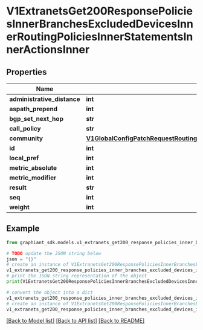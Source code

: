 # V1ExtranetsGet200ResponsePoliciesInnerBranchesExcludedDevicesInnerRoutingPoliciesInnerStatementsInnerActionsInner


## Properties

Name | Type | Description | Notes
------------ | ------------- | ------------- | -------------
**administrative_distance** | **int** |  | [optional] 
**aspath_prepend** | **int** |  | [optional] 
**bgp_set_next_hop** | **str** |  | [optional] 
**call_policy** | **str** |  | [optional] 
**community** | [**V1GlobalConfigPatchRequestRoutingPoliciesValuePolicyStatementsValueStatementActionsValueActionCommunitiesCommunity**](V1GlobalConfigPatchRequestRoutingPoliciesValuePolicyStatementsValueStatementActionsValueActionCommunitiesCommunity.md) |  | [optional] 
**id** | **int** |  | [optional] 
**local_pref** | **int** |  | [optional] 
**metric_absolute** | **int** |  | [optional] 
**metric_modifier** | **int** |  | [optional] 
**result** | **str** |  | [optional] 
**seq** | **int** |  | [optional] 
**weight** | **int** |  | [optional] 

## Example

```python
from graphiant_sdk.models.v1_extranets_get200_response_policies_inner_branches_excluded_devices_inner_routing_policies_inner_statements_inner_actions_inner import V1ExtranetsGet200ResponsePoliciesInnerBranchesExcludedDevicesInnerRoutingPoliciesInnerStatementsInnerActionsInner

# TODO update the JSON string below
json = "{}"
# create an instance of V1ExtranetsGet200ResponsePoliciesInnerBranchesExcludedDevicesInnerRoutingPoliciesInnerStatementsInnerActionsInner from a JSON string
v1_extranets_get200_response_policies_inner_branches_excluded_devices_inner_routing_policies_inner_statements_inner_actions_inner_instance = V1ExtranetsGet200ResponsePoliciesInnerBranchesExcludedDevicesInnerRoutingPoliciesInnerStatementsInnerActionsInner.from_json(json)
# print the JSON string representation of the object
print(V1ExtranetsGet200ResponsePoliciesInnerBranchesExcludedDevicesInnerRoutingPoliciesInnerStatementsInnerActionsInner.to_json())

# convert the object into a dict
v1_extranets_get200_response_policies_inner_branches_excluded_devices_inner_routing_policies_inner_statements_inner_actions_inner_dict = v1_extranets_get200_response_policies_inner_branches_excluded_devices_inner_routing_policies_inner_statements_inner_actions_inner_instance.to_dict()
# create an instance of V1ExtranetsGet200ResponsePoliciesInnerBranchesExcludedDevicesInnerRoutingPoliciesInnerStatementsInnerActionsInner from a dict
v1_extranets_get200_response_policies_inner_branches_excluded_devices_inner_routing_policies_inner_statements_inner_actions_inner_from_dict = V1ExtranetsGet200ResponsePoliciesInnerBranchesExcludedDevicesInnerRoutingPoliciesInnerStatementsInnerActionsInner.from_dict(v1_extranets_get200_response_policies_inner_branches_excluded_devices_inner_routing_policies_inner_statements_inner_actions_inner_dict)
```
[[Back to Model list]](../README.md#documentation-for-models) [[Back to API list]](../README.md#documentation-for-api-endpoints) [[Back to README]](../README.md)


